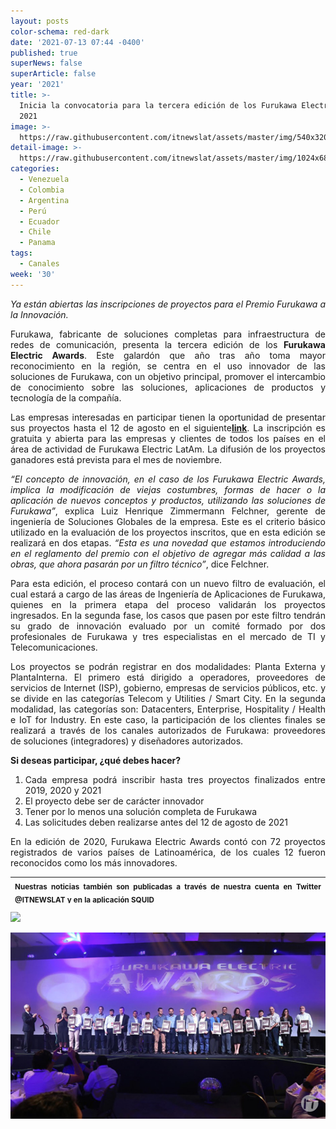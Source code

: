 ```yaml
---
layout: posts
color-schema: red-dark
date: '2021-07-13 07:44 -0400'
published: true
superNews: false
superArticle: false
year: '2021'
title: >-
  Inicia la convocatoria para la tercera edición de los Furukawa Electric Awards
  2021
image: >-
  https://raw.githubusercontent.com/itnewslat/assets/master/img/540x320/Furukawa-Award-p.jpg
detail-image: >-
  https://raw.githubusercontent.com/itnewslat/assets/master/img/1024x680/Furukawa-Award-g.jpg
categories:
  - Venezuela
  - Colombia
  - Argentina
  - Perú
  - Ecuador
  - Chile
  - Panama
tags:
  - Canales
week: '30'
---
```

<p style="text-align: justify;"><em>Ya están abiertas las inscripciones de proyectos para el Premio Furukawa a la Innovación.</em></p>
<p style="text-align: justify;">Furukawa, fabricante‌ ‌de‌ ‌soluciones‌ ‌completas‌ ‌para‌ ‌infraestructura‌ ‌de‌ ‌redes‌ ‌de‌ ‌comunicación‌, presenta la tercera edición de los <strong>Furukawa Electric Awards</strong>. Este galardón que año tras año toma mayor reconocimiento en la región, se centra en el uso innovador de las soluciones de Furukawa, con un objetivo principal, promover el intercambio de conocimiento sobre las soluciones, aplicaciones de productos y tecnología de la compañía.</p>
<p style="text-align: justify;">Las empresas interesadas en participar tienen la oportunidad de presentar sus proyectos hasta el 12 de agosto en el siguiente<a href="http://www.furukawaelectricawards.com/"><strong>link</strong></a>. La inscripción es gratuita y abierta para las empresas y clientes de todos los países en el área de actividad de Furukawa Electric LatAm. La difusión de los proyectos ganadores está prevista para el mes de noviembre.</p>
<p style="text-align: justify;"><em>“El concepto de innovación, en el caso de los Furukawa Electric Awards, implica la modificación de viejas costumbres, formas de hacer o la aplicación de nuevos conceptos y productos, utilizando las soluciones de Furukawa”</em>, explica Luiz Henrique Zimmermann Felchner, gerente de ingeniería de Soluciones Globales de la empresa. Este es el criterio básico utilizado en la evaluación de los proyectos inscritos, que en esta edición se realizará en dos etapas. <em>“Esta es una novedad que estamos introduciendo en el reglamento del premio con el objetivo de agregar más calidad a las obras, que ahora pasarán por un filtro técnico”</em>, dice Felchner.</p>
<p style="text-align: justify;">Para esta edición, el proceso contará con un nuevo filtro de evaluación, el cual estará a cargo de las áreas de Ingeniería de Aplicaciones de Furukawa, quienes en la primera etapa del proceso validarán los proyectos ingresados. En la segunda fase, los casos que pasen por este filtro tendrán su grado de innovación evaluado por un comité formado por dos profesionales de Furukawa y tres especialistas en el mercado de TI y Telecomunicaciones.</p>
<p style="text-align: justify;">Los proyectos se podrán registrar en dos modalidades: Planta Externa y PlantaInterna. El primero está dirigido a operadores, proveedores de servicios de Internet (ISP), gobierno, empresas de servicios públicos, etc. y se divide en las categorías Telecom y Utilities / Smart City. En la segunda modalidad, las categorías son: Datacenters, Enterprise, Hospitality / Health e IoT for Industry. En este caso, la participación de los clientes finales se realizará a través de los canales autorizados de Furukawa: proveedores de soluciones (integradores) y diseñadores autorizados.</p>
<p style="text-align: justify;"><strong>Si deseas participar, ¿qué debes hacer?</strong></p>

<ol style="text-align: justify;">
	<li>Cada empresa podrá inscribir hasta tres proyectos finalizados entre 2019, 2020 y 2021</li>
	<li>El proyecto debe ser de carácter innovador</li>
	<li>Tener por lo menos una solución completa de Furukawa</li>
	<li>Las solicitudes deben realizarse antes del 12 de agosto de 2021</li>
</ol>
<p style="text-align: justify;">En la edición de 2020, Furukawa Electric Awards contó con 72 proyectos registrados de varios países de Latinoamérica, de los cuales 12 fueron reconocidos como los más innovadores.
</p>

<table style="height: 42px;" width="569">
<tbody>
<tr>
<td style="text-align: justify;"><sub><strong>Nuestras noticias también son publicadas a través de nuestra cuenta en Twitter <a href="https://twitter.com/itnewslat?lang=es">@ITNEWSLAT</a> y en la aplicación <a href="https://squidapp.co/en/">SQUID</a></strong></sub></td>
</tr>
</tbody>
</table>

<img src="https://tracker.metricool.com/c3po.jpg?hash=56f88a41e39ab42c063cc51676587a04"/>

![](https://raw.githubusercontent.com/itnewslat/assets/master/img/540x320/Furukawa-Award-p.jpg)